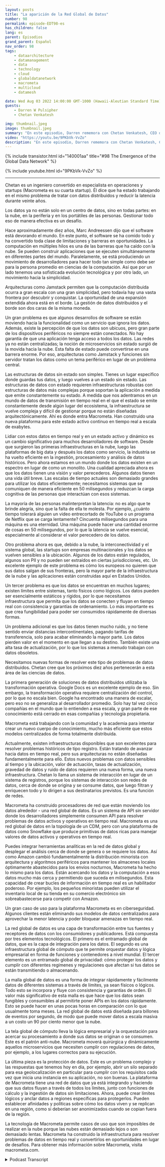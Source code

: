 ```yaml
---
layout: posts
title: "La aparición de la Red Global de Datos"
number: 98
permalink: episode-EDT98-es
has_children: false
lang: es
parent: Episodios
grand_parent: Español
nav_order: 98
tags:
    - dataarchitecture
    - datamanagement
    - data
    - technology
    - cloud
    - globaldatanetwork
    - macrometa
    - multicloud
    - datamesh

date: Wed Aug 03 2022 14:00:00 GMT-1000 (Hawaii-Aleutian Standard Time)
guests:
    - Darren W Pulsipher
    - Chetan Venkatesh

img: thumbnail.jpeg
image: thumbnail.jpeg
summary: "En este episodio, Darren rememora con Chetan Venkatesh, CEO de MacroMeta. Venkatesh tiene una larga trayectoria en gestión de datos desde los primeros días de la Computación en Red y ha fundado MacroMeta para abordar la gestión de datos en los bordes dispersos globalmente, centros de datos y nubes."
video: "https://youtu.be/9PKbVk-VvZo"
description: "En este episodio, Darren rememora con Chetan Venkatesh, CEO de MacroMeta. Venkatesh tiene una larga trayectoria en gestión de datos desde los primeros días de la Computación en Red y ha fundado MacroMeta para abordar la gestión de datos en los bordes dispersos globalmente, centros de datos y nubes."
---
```


<div>
{% include transistor.html id="140001aa" title="#98 The Emergence of the Global Data Network" %}

{% include youtube.html id="9PKbVk-VvZo" %}
</div>

---

Chetan es un ingeniero convertido en especialista en operaciones y startups (Macrometa es su cuarta startup). Él dice que ha estado trabajando en el mismo problema de tratar con datos distribuidos y reducir la latencia durante veinte años.

Los datos ya no están solo en un centro de datos, sino en todas partes: en la nube, en la periferia y en los portátiles de las personas. Gestionar todo eso de manera efectiva es un desafío.

Hace aproximadamente diez años, Marc Andreessen dijo que el software está devorando el mundo. En este punto, el software se ha comido todo y ha convertido toda clase de limitaciones y barreras en oportunidades. La computación en múltiples hilos es una de las barreras que ha caído con la nube. Se pueden construir aplicaciones que se ejecuten simultáneamente en diferentes partes del mundo. Paralelamente, se está produciendo un movimiento de desarrolladores para hacer todo tan simple como debe ser para la persona promedio en ciencias de la computación. Así que por un lado tenemos una sofisticada evolución tecnológica y por otro lado, un movimiento hacia la simplicidad.

Arquitecturas como Jamstack permiten que la computación distribuida ocurra a gran escala con una gran simplicidad, pero todavía hay una vasta frontera por descubrir y conquistar. La oportunidad de una expansión extendida ahora está en el borde. La gestión de datos distribuidos y el borde son dos caras de la misma moneda.

Un gran problema es que algunos desarrollos de software se están moviendo hacia la funcionalidad como un servicio que ignora los datos. Además, existe la percepción de que los datos son ubicuos, pero gran parte de los dispositivos periféricos no siempre están conectados. No hay garantía de que una aplicación tenga acceso a todos los datos. Las redes ya no están centralizadas; la noción de microservicios sin estado surgió de la movida hacia la nube. Esta falta de estado puede convertirse en una barrera enorme. Por eso, arquitecturas como Jamstack y funciones sin servidor tratan los datos como un tema periférico en lugar de un problema central.

Las estructuras de datos sin estado son simples. Tienes un lugar específico donde guardas tus datos, y luego vuelves a un estado sin estado. Las estructuras de datos con estado requieren infraestructuras robustas con estructuras de datos más complejas porque soportan la aplicación a medida que emite constantemente su estado. A medida que nos adentramos en un mundo de datos de transmisión en tiempo real en el que el estado se emite constantemente desde algún lugar del ecosistema, la infraestructura se vuelve compleja y difícil de gestionar porque no están diseñadas arquitectónicamente. Ahí es donde entra Macrometa. Han construido una nueva plataforma para este estado activo continuo en tiempo real a escala de exabytes.

Lidiar con estos datos en tiempo real y en un estado activo y dinámico es un cambio significativo para muchos desarrolladores de software. Desde que surgieron las primeras infraestructuras en la nube, luego las plataformas de big data y después los datos como servicio, la industria se ha vuelto eficiente en la ingestión, procesamiento y análisis de datos históricos. Pero ahora estamos en un mundo donde los datos existen en un espectro en lugar de como un monolito. Una cualidad apreciada ahora es que los datos tienen una visión y valor perecederos. Algunos datos tienen una vida útil breve. Las escalas de tiempo actuales son demasiado grandes para utilizar los datos eficientemente; necesitamos sistemas que se comuniquen de manera eficiente en 50 milisegundos y reduzcan la carga cognitiva de las personas que interactúan con esos sistemas.

La mayoría de las personas malinterpretan la latencia: no es algo que te brinde alegría, sino que la falta de ella te molesta. Por ejemplo, ¿cuánto tiempo tolerará alguien un video entrecortado de YouTube o un programa de Netflix que se carga lentamente? Cincuenta milisegundos para una máquina es una eternidad. Una máquina puede hacer una cantidad enorme de cosas en 50 milisegundos, por lo que la latencia se vuelve esencial, especialmente al considerar el valor perecedero de los datos.

Otro problema ahora es que, debido a la nube, la interconectividad y el sistema global, las startups son empresas multinacionales y los datos se vuelven sensibles a la ubicación. Algunos de los datos están regulados, algunos son PII y no pueden ser extraídos en ciertas jurisdicciones, etc. Un excelente ejemplo de este problema es cómo los europeos no quieren que sus datos salgan de sus fronteras, pero la mayor parte de la infraestructura de la nube y las aplicaciones están construidas aquí en Estados Unidos.

Un tercer problema es que los datos se encuentran en muchos lugares; existen límites entre sistemas, tanto físicos como lógicos. Los datos pueden ser esencialmente estáticos y rígidos, por lo que necesitamos infraestructura que permita que los datos se conecten y fluyan en tiempo real con consistencia y garantías de ordenamiento. Lo más importante es que crea fungibilidad para poder ser consumidos rápidamente de diversas formas.

Un problema adicional es que los datos tienen mucho ruido, y no tiene sentido enviar distancias intercontinentales, pagando tarifas de transferencia, solo para acabar eliminando la mayor parte. Los datos pierden valor en el momento en que llegan a su destino. También existe una alta tasa de actualización, por lo que los sistemas a menudo trabajan con datos obsoletos.

Necesitamos nuevas formas de resolver este tipo de problemas de datos distribuidos. Chetan cree que los próximos diez años pertenecerán a esta área de las ciencias de datos.

La primera generación de soluciones de datos distribuidos utilizaba la transformación operativa. Google Docs es un excelente ejemplo de eso. Sin embargo, la transformación operativa requiere centralización del control, por lo que no escala bien. Google ha encontrado una manera de escalar, pero eso no se generaliza al desarrollador promedio. Solo hay tal vez cinco compañías en el mundo que lo entienden a esa escala, y gran parte de ese conocimiento está cerrado en esas compañías y tecnología propietaria.

Macrometa está trabajando con la comunidad y la academia para intentar crear un nuevo cuerpo de conocimiento, mucho más eficiente que estos modelos centralizados de forma totalmente distribuida.

Actualmente, existen infraestructuras disponibles que son excelentes para resolver problemas históricos de tipo registro. Están tratando de avanzar hacia datos en tiempo real, pero sus arquitecturas no están diseñadas fundamentalmente para ello. Estos nuevos problemas con datos sensibles al tiempo y la ubicación, valor de actuación, tasas de actualización, gravedad de datos y ruido de datos requieren una nueva forma, una nueva infraestructura. Chetan lo llama un sistema de interacción en lugar de un sistema de registros, porque los sistemas de interacción son redes de datos, cerca de donde se origina y se consume datos, que luego filtran y enriquecen todo y lo dirigen a sus destinatarios previstos. Es una función de redes.

Macrometa ha construido procesadores de red que están moviendo los datos alrededor - una red global de datos. Es un sistema de API sin servidor donde los desarrolladores simplemente consumen API para resolver problemas de datos activos y operativos en tiempo real. Macrometa es una red global de datos en la topología de un CDM, pero con una plataforma de datos como Snowflake que produce primitivas de datos ricas para manejar valores de datos activos y operativos en tiempo real.

Puedes integrar herramientas analíticas en la red de datos global y desplegar el análisis cerca de donde se genera o se requiere los datos. Así como Amazon cambió fundamentalmente la distribución minorista con arquitectura y algoritmos periféricos para mantener los almacenes locales óptimamente abastecidos para los envíos nocturnos, Macrometa ha hecho lo mismo para los datos. Están acercando los datos y la computación a esos datos mucho más cerca y permitiendo que suceda en milisegundos. Esta capacidad de crear bucles de información en tiempo real es un habilitador poderoso. Por ejemplo, los pequeños minoristas pueden utilizar el inventario local de su tienda en su comercio electrónico sin sobreabastecerse para competir con Amazon.

Un gran caso de uso para la plataforma Macrometa es en ciberseguridad. Algunos clientes están eliminando sus modelos de datos centralizados para aprovechar la menor latencia y poder bloquear amenazas en tiempo real.

La red global de datos es una capa de transformación entre tus fuentes y receptores de datos con los consumidores y publicadores. Está compuesta por tres elementos tecnológicos. El primero es el entramado global de datos, que es la capa de integración para los datos. El segundo es una infraestructura global de cómputo que te permite orquestar datos y lógica empresarial en forma de funciones y contenedores a nivel mundial. El tercer elemento es un entramado global de privacidad: cómo proteger los datos y cumplir con diferentes regímenes y regulaciones que afectan si tus datos se están transmitiendo o almacenando.

La malla global de datos es una forma de integrar rápidamente y fácilmente datos de diferentes sistemas a través de límites, ya sean físicos o lógicos. Todo esto se incorpora y fluye con consistencia y garantías de orden. El valor más significativo de esta malla es que hace que los datos sean fungibles y consumibles al permitirte poner APIs en los datos rápidamente. Esto se puede hacer en unas pocas horas en comparación con lo que usualmente toma meses. La red global de datos está diseñada para billones de eventos por segundo, de modo que puede mover datos a escala masiva a un costo un 90 por ciento menor que la nube.

La tela global de cómputo lleva la lógica empresarial y la orquestación para acercar su procesamiento a donde sus datos se originan o se consumen. Este es el patrón anti-nube. Macrometa moverá quirúrgica y dinámicamente aquellos microservicios que necesiten cumplir con regulaciones de datos, por ejemplo, a los lugares correctos para su ejecución.

La última pieza es la protección de datos. Este es un problema complejo y las respuestas que tenemos hoy en día, por ejemplo, abrir un silo separado para esa geolocalización en particular para cumplir con los requisitos cada vez que inicia una instancia en su aplicación, no son buenas. La plataforma de Macrometa tiene una red de datos que ya está integrando y haciendo que sus datos fluyan a través de todos los límites, junto con funciones de cálculo y la ingestión de datos sin limitaciones. Ahora, puede crear límites lógicos y anclar datos a regiones específicas para protegerlos. Pueden establecer afinidades y políticas sobre cómo los datos viven y se replican en una región, como si deberían ser anonimizados cuando se copian fuera de la región.

La tecnología de Macrometa permite casos de uso que son imposibles de realizar en la nube porque las nubes están demasiado lejos o son demasiado lentas. Macrometa ha construido la infraestructura para resolver problemas de datos en tiempo real y convertirlos en oportunidades en lugar de desafíos. Para obtener más información sobre Macrometa, visita macrometa.com.



<details>
<summary> Podcast Transcript </summary>

<p></p>

</details>
